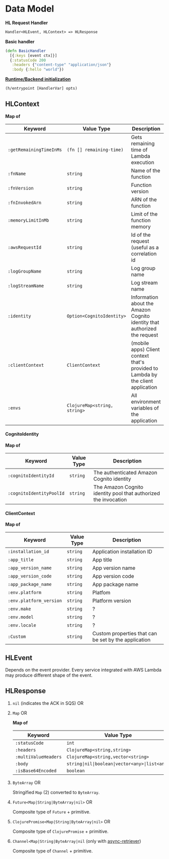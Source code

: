 # Data Model

**HL Request Handler**
```clojure
Handler<HLEvent, HLContext> => HLResponse 
```

**Basic handler**
```clojure
(defn BasicHandler
  [{:keys [event ctx]}]
  {:statusCode 200
   :headers {"content-type" "application/json"}
   :body {:hello "world"})
```

**[Runtime/Backend initialization](/api)**

```clojure
(h/entrypoint [HandlerVar] opts)
```

## HLContext
  **Map of**
  
  | Keyword                 | Value Type                   | Description                                                                      |
  |-------------------------|------------------------------|----------------------------------------------------------------------------------|
  | `:getRemainingTimeInMs` | `(fn [] remaining-time)`     | Gets remaining time of Lambda execution                                          |
  | `:fnName`               | `string`                     | Name of the function                                                             |
  | `:fnVersion`            | `string`                     | Function version                                                                 |
  | `:fnInvokedArn`         | `string`                     | ARN of the function                                                              |
  | `:memoryLimitInMb`      | `string`                     | Limit of the function memory                                                     |
  | `:awsRequestId`         | `string`                     | Id of the request (useful as a correlation id                                    |
  | `:logGroupName`         | `string`                     | Log group name                                                                   |
  | `:logStreamName`        | `string`                     | Log stream name                                                                  |
  | `:identity`             | `Option<CognitoIdentity>`    | Information about the Amazon Cognito identity that authorized the request        |
  | `:clientContext`        | `ClientContext`              | (mobile apps) Client context that's provided to Lambda by the client application |
  | `:envs`                 | `ClojureMap<string, string>` | All environment variables of the application                                     |

#### CognitoIdentity
  **Map of**
  
  | Keyword                  | Value Type | Description                                                     |
  |--------------------------|------------|-----------------------------------------------------------------|
  | `:cognitoIdentityId`     | `string`   | The authenticated Amazon Cognito identity                       |
  | `:cognitoIdentityPoolId` | `string`   | The Amazon Cognito identity pool that authorized the invocation |

#### ClientContext
  **Map of**
  
  | Keyword                 | Value Type | Description                                          |
  |-------------------------|------------|------------------------------------------------------|
  | `:installation_id`      | `string`   | Application installation ID                          |
  | `:app_title`            | `string`   | App title                                            |
  | `:app_version_name`     | `string`   | App version name                                     |
  | `:app_version_code`     | `string`   | App version code                                     |
  | `:app_package_name`     | `string`   | App package name                                     |
  | `:env.platform`         | `string`   | Platfom                                              |
  | `:env.platform_version` | `string`   | Platform version                                     |
  | `:env.make`             | `string`   | ?                                                    |
  | `:env.model`            | `string`   | ?                                                    |
  | `:env.locale`           | `string`   | ?                                                    |
  | `:Custom`               | `string`   | Custom properties that can be set by the application |

## HLEvent
  Depends on the event provider. Every service integrated with AWS Lambda may produce different shape of the event.

## HLResponse
 1. `nil` (indicates the ACK in SQS) OR
 2. `Map` OR
 
     **Map of**
     
     | Keyword              | Value Type                                     |
     |----------------------|------------------------------------------------|
     | `:statusCode`        | `int`                                          |
     | `:headers`           | `ClojureMap<string,string>`                    |
     | `:multiValueHeaders` | `ClojureMap<string,vector<string>`             |
     | `:body`              | `string\|nil\|boolean\|vector<any>\|list<any>` |
     | `:isBase64Encoded`   | `boolean`                                      |
 
 3. `ByteArray` OR
     
     Stringified `Map` (2) converted to `ByteArray`.
     
 4. `Future<Map|String|ByteArray|nil>` OR
 
     Composite type of `Future` + primitive.
 5. `ClojurePromise<Map|String|ByteArray|nil>` OR
 
     Composite type of `ClojurePromise` + primitive.
 6. `Channel<Map|String|ByteArray|nil` (only with [async-retriever](/stable-releases?id=stable-releases))
     
     Composite type of `Channel` + primitive.

 
  

